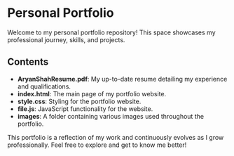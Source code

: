 # Personal Portfolio

Welcome to my personal portfolio repository! This space showcases my professional journey, skills, and projects.

## Contents

- **AryanShahResume.pdf**: My up-to-date resume detailing my experience and qualifications.
- **index.html**: The main page of my portfolio website.
- **style.css**: Styling for the portfolio website.
- **file.js**: JavaScript functionality for the website.
- **images**: A folder containing various images used throughout the portfolio.

This portfolio is a reflection of my work and continuously evolves as I grow professionally. Feel free to explore and get to know me better!

